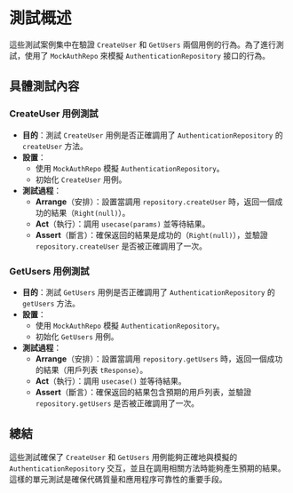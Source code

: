 # 測試概述

這些測試案例集中在驗證 `CreateUser` 和 `GetUsers` 兩個用例的行為。為了進行測試，使用了 `MockAuthRepo` 來模擬 `AuthenticationRepository` 接口的行為。

## 具體測試內容

### CreateUser 用例測試

- **目的**：測試 `CreateUser` 用例是否正確調用了 `AuthenticationRepository` 的 `createUser` 方法。
- **設置**：
    - 使用 `MockAuthRepo` 模擬 `AuthenticationRepository`。
    - 初始化 `CreateUser` 用例。
- **測試過程**：
    - **Arrange**（安排）：設置當調用 `repository.createUser` 時，返回一個成功的結果（`Right(null)`）。
    - **Act**（執行）：調用 `usecase(params)` 並等待結果。
    - **Assert**（斷言）：確保返回的結果是成功的（`Right(null)`），並驗證 `repository.createUser` 是否被正確調用了一次。

### GetUsers 用例測試

- **目的**：測試 `GetUsers` 用例是否正確調用了 `AuthenticationRepository` 的 `getUsers` 方法。
- **設置**：
    - 使用 `MockAuthRepo` 模擬 `AuthenticationRepository`。
    - 初始化 `GetUsers` 用例。
- **測試過程**：
    - **Arrange**（安排）：設置當調用 `repository.getUsers` 時，返回一個成功的結果（用戶列表 `tResponse`）。
    - **Act**（執行）：調用 `usecase()` 並等待結果。
    - **Assert**（斷言）：確保返回的結果包含預期的用戶列表，並驗證 `repository.getUsers` 是否被正確調用了一次。

## 總結

這些測試確保了 `CreateUser` 和 `GetUsers` 用例能夠正確地與模擬的 `AuthenticationRepository` 交互，並且在調用相關方法時能夠產生預期的結果。這樣的單元測試是確保代碼質量和應用程序可靠性的重要手段。
